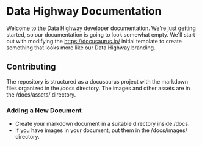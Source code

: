 # Data Highway Documentation

Welcome to the Data Highway developer documentation. We're just getting started, so our documentation is going to look somewhat empty. We'll start out with modifying the https://docusaurus.io/ initial template to create something that looks more like our Data Highway branding.

## Contributing
The repository is structured as a docusaurus project with the markdown files organized in the /docs directory. The images and other assets are in the /docs/assets/ directory.

### Adding a New Document

* Create your markdown document in a suitable directory inside /docs.
* If you have images in your document, put them in the /docs/images/ directory.
